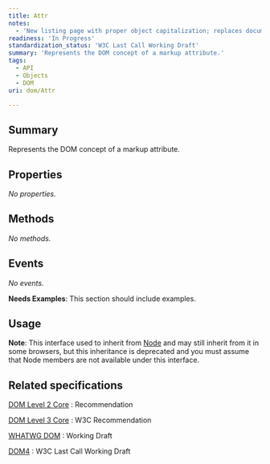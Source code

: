 ```yaml
---
title: Attr
notes:
  - 'New listing page with proper object capitalization; replaces document.'
readiness: 'In Progress'
standardization_status: 'W3C Last Call Working Draft'
summary: 'Represents the DOM concept of a markup attribute.'
tags:
  - API
  - Objects
  - DOM
uri: dom/Attr

---
```

## <span>Summary</span>

Represents the DOM concept of a markup attribute.

## <span>Properties</span>

*No properties.*

## <span>Methods</span>

*No methods.*

## <span>Events</span>

*No events.*

**Needs Examples**: This section should include examples.

## <span>Usage</span>

**Note**: This interface used to inherit from [Node](/dom/Node) and may still inherit from it in some browsers, but this inheritance is deprecated and you must assume that Node members are not available under this interface.

## <span>Related specifications</span>

[DOM Level 2 Core](http://www.w3.org/TR/DOM-Level-2-Core/core.html#ID-637646024)
:   Recommendation

[DOM Level 3 Core](http://www.w3.org/TR/2004/REC-DOM-Level-3-Core-20040407/core.html#ID-637646024)
:   W3C Recommendation

[WHATWG DOM](http://dom.spec.whatwg.org/#attr)
:   Working Draft

[DOM4](http://www.w3.org/TR/dom/#interface-attr)
:   W3C Last Call Working Draft

